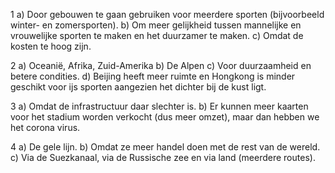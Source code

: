 1 a) Door gebouwen te gaan gebruiken voor meerdere sporten (bijvoorbeeld winter- en zomersporten).
  b) Om meer gelijkheid tussen mannelijke en vrouwelijke sporten te maken en het duurzamer te maken.
  c) Omdat de kosten te hoog zijn.
  
2 a) Oceanië, Afrika, Zuid-Amerika
  b) De Alpen
  c) Voor duurzaamheid en betere condities.
  d) Beijing heeft meer ruimte en Hongkong is minder geschikt voor ijs sporten aangezien het dichter bij de kust ligt.
  
3 a) Omdat de infrastructuur daar slechter is.
  b) Er kunnen meer kaarten voor het stadium worden verkocht (dus meer omzet), maar dan hebben we het corona virus.
  
4 a) De gele lijn.
  b) Omdat ze meer handel doen met de rest van de wereld.
  c) Via de Suezkanaal, via de Russische zee en via land (meerdere routes).
